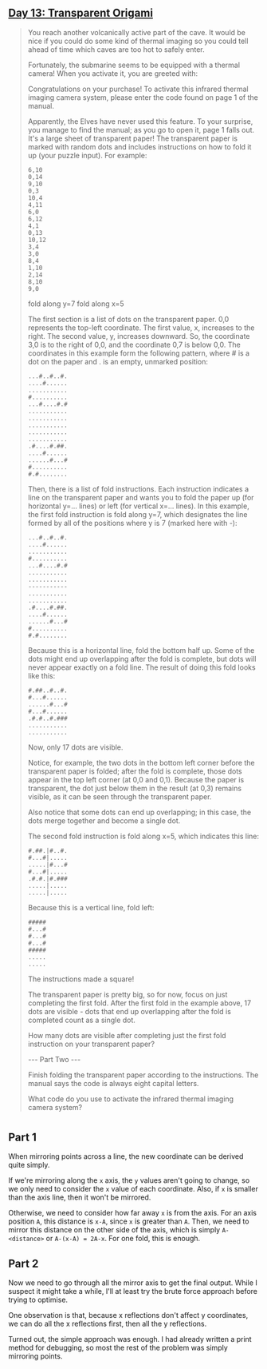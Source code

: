## [Day 13: Transparent Origami](https://adventofcode.com/2021/day/13) ##

>You reach another volcanically active part of the cave. It would be nice if you could do some kind of thermal imaging so you could tell ahead of time which caves are too hot to safely enter.
>
>Fortunately, the submarine seems to be equipped with a thermal camera! When you activate it, you are greeted with:
>
>Congratulations on your purchase! To activate this infrared thermal imaging
>camera system, please enter the code found on page 1 of the manual.
>
>Apparently, the Elves have never used this feature. To your surprise, you manage to find the manual; as you go to open it, page 1 falls out. It's a large sheet of transparent paper! The transparent paper is marked with random dots and includes instructions on how to fold it up (your puzzle input). For example:
>```
>6,10
>0,14
>9,10
>0,3
>10,4
>4,11
>6,0
>6,12
>4,1
>0,13
>10,12
>3,4
>3,0
>8,4
>1,10
>2,14
>8,10
>9,0
>```
>fold along y=7
>fold along x=5
>
>The first section is a list of dots on the transparent paper. 0,0 represents the top-left coordinate. The first value, x, increases to the right. The second value, y, increases downward. So, the coordinate 3,0 is to the right of 0,0, and the coordinate 0,7 is below 0,0. The coordinates in this example form the following pattern, where # is a dot on the paper and . is an empty, unmarked position:
>```
>...#..#..#.
>....#......
>...........
>#..........
>...#....#.#
>...........
>...........
>...........
>...........
>...........
>.#....#.##.
>....#......
>......#...#
>#..........
>#.#........
>```
>Then, there is a list of fold instructions. Each instruction indicates a line on the transparent paper and wants you to fold the paper up (for horizontal y=... lines) or left (for vertical x=... lines). In this example, the first fold instruction is fold along y=7, which designates the line formed by all of the positions where y is 7 (marked here with -):
>```
>...#..#..#.
>....#......
>...........
>#..........
>...#....#.#
>...........
>...........
>-----------
>...........
>...........
>.#....#.##.
>....#......
>......#...#
>#..........
>#.#........
>```
>Because this is a horizontal line, fold the bottom half up. Some of the dots might end up overlapping after the fold is complete, but dots will never appear exactly on a fold line. The result of doing this fold looks like this:
>```
>#.##..#..#.
>#...#......
>......#...#
>#...#......
>.#.#..#.###
>...........
>...........
>```
>Now, only 17 dots are visible.
>
>Notice, for example, the two dots in the bottom left corner before the transparent paper is folded; after the fold is complete, those dots appear in the top left corner (at 0,0 and 0,1). Because the paper is transparent, the dot just below them in the result (at 0,3) remains visible, as it can be seen through the transparent paper.
>
>Also notice that some dots can end up overlapping; in this case, the dots merge together and become a single dot.
>
>The second fold instruction is fold along x=5, which indicates this line:
>```
>#.##.|#..#.
>#...#|.....
>.....|#...#
>#...#|.....
>.#.#.|#.###
>.....|.....
>.....|.....
>```
>Because this is a vertical line, fold left:
>```
>#####
>#...#
>#...#
>#...#
>#####
>.....
>.....
>```
>The instructions made a square!
>
>The transparent paper is pretty big, so for now, focus on just completing the first fold. After the first fold in the example above, 17 dots are visible - dots that end up overlapping after the fold is completed count as a single dot.
>
>How many dots are visible after completing just the first fold instruction on your transparent paper?
>
>--- Part Two ---
>
>Finish folding the transparent paper according to the instructions. The manual says the code is always eight capital letters.
>
>What code do you use to activate the infrared thermal imaging camera system?

#

## Part 1 ##

When mirroring points across a line, the new coordinate can be derived quite simply.

If we're mirroring along the `x` axis, the `y` values aren't going to change, so we only need to consider the `x` value of each coordinate. Also, if `x` is smaller than the axis line, then it won't be mirrored.

Otherwise, we need to consider how far away `x` is from the axis. For an axis position `A`, this distance is `x-A`, since `x` is greater than `A`. Then, we need to mirror this distance on the other side of the axis, which is simply `A-<distance>` or `A-(x-A) = 2A-x`. For one fold, this is enough.

## Part 2 ##

Now we need to go through all the mirror axis to get the final output. While I suspect it might take a while, I'll at least try the brute force approach before trying to optimise.

One observation is that, because x reflections don't affect y coordinates, we can do all the x reflections first, then all the y reflections.

Turned out, the simple approach was enough. I had already written a print method for debugging, so most the rest of the problem was simply mirroring points.